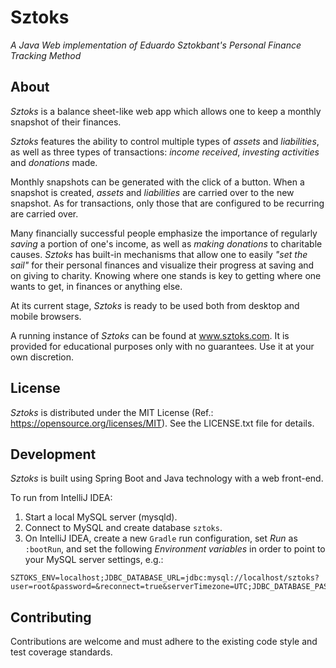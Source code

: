 # Sztoks
_A Java Web implementation of Eduardo Sztokbant's Personal Finance Tracking Method_

## About

_Sztoks_ is a balance sheet-like web app which allows one to keep a monthly
snapshot of their finances.

_Sztoks_ features the ability to control multiple types of *assets* and
*liabilities*, as well as three types of transactions: *income received*,
*investing activities* and *donations* made.

Monthly snapshots can be generated with the click of a button. When a snapshot
is created, *assets* and *liabilities* are carried over to the new snapshot. As
for transactions, only those that are configured to be recurring are carried
over.

Many financially successful people emphasize the importance of regularly
*saving* a portion of one's income, as well as *making donations* to
charitable causes. _Sztoks_ has built-in mechanisms that allow one to easily
*"set the sail"* for their personal finances and visualize their progress at
saving and on giving to charity. Knowing where one stands is key to getting
where one wants to get, in finances or anything else.

At its current stage, _Sztoks_ is ready to be used both from desktop and
mobile browsers.

A running instance of _Sztoks_ can be found at www.sztoks.com. It is provided
for educational purposes only with no guarantees. Use it at your own discretion.

## License

_Sztoks_ is distributed under the MIT License (Ref.:
https://opensource.org/licenses/MIT). See the LICENSE.txt file for details.

## Development

_Sztoks_ is built using Spring Boot and Java technology with a web front-end.

To run from IntelliJ IDEA:

1. Start a local MySQL server (mysqld).
1. Connect to MySQL and create database `sztoks`.
1. On IntelliJ IDEA, create a new `Gradle` run configuration, set *Run* as
`:bootRun`, and set the following *Environment variables* in order to point to
your MySQL server settings, e.g.:

```
SZTOKS_ENV=localhost;JDBC_DATABASE_URL=jdbc:mysql://localhost/sztoks?user=root&password=&reconnect=true&serverTimezone=UTC;JDBC_DATABASE_PASSWORD=;JDBC_DATABASE_USERNAME=root
```

## Contributing

Contributions are welcome and must adhere to the existing code style and test
coverage standards.
